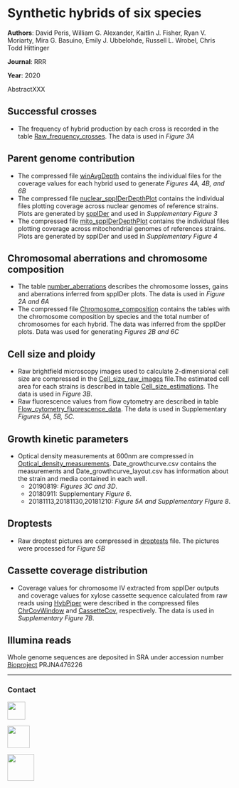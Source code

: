 # Synthetic hybrids of six species
**Authors**: David Peris, William G. Alexander, Kaitlin J. Fisher, Ryan V. Moriarty, Mira G. Basuino, Emily J. Ubbelohde, Russell L. Wrobel, Chris Todd Hittinger

**Journal**: RRR

**Year**: 2020

AbstractXXX 

## Successful crosses

- The frequency of hybrid production by each cross is recorded in the table [Raw_frequency\_crosses](https://github.com/PerisD/SynHybrids/blob/master/phenotyping/Raw_frequency_crosses.csv "Raw_frequency_crosses"). The data is used in *Figure 3A*

## Parent genome contribution

- The compressed file [winAvgDepth](https://github.com/PerisD/SynHybrids/blob/master/sppIDer/winAvgDepth.rar "winAvgDepth") contains the individual files for the coverage values for each hybrid used to generate *Figures 4A, 4B, and 6B*
- The compressed file [nuclear_sppIDerDepthPlot](https://github.com/PerisD/SynHybrids/blob/master/sppIDer/nuclear_sppIDerDepthPlot.rar "nuclear_sppIDerDepthPlot") contains the individual files plotting coverage across nuclear genomes of reference strains. Plots are generated by [sppIDer](http://bit.ly/2NacaXQ "sppIDer") and used in *Supplementary Figure 3*
- The compressed file [mito_sppIDerDepthPlot](https://github.com/PerisD/SynHybrids/blob/master/sppIDer/mito_sppIDerDepthPlot.rar "mito_sppIDerDepthPlot") contains the individual files plotting coverage across mitochondrial genomes of references strains. Plots are generated by sppIDer and used in *Supplementary Figure 4*

## Chromosomal aberrations and chromosome composition

- The table [number_aberrations](https://github.com/PerisD/SynHybrids/blob/master/sppIDer/number_aberrations.csv "number_aberrations") describes the chromosome losses, gains and aberrations inferred from sppIDer plots. The data is used in *Figure 2A and 6A*
- The compressed file [Chromosome_composition](https://github.com/PerisD/SynHybrids/blob/master/sppIDer/Chromosome_composition.rar "Chromosome_composition") contains the tables with the chromosome composition by species and the total number of chromosomes for each hybrid. The data was inferred from the sppIDer plots. Data was used for generating *Figures 2B and 6C*

## Cell size and ploidy
- Raw brightfield microscopy images used to calculate 2-dimensional cell size are compressed in the [Cell_size\_raw\_images](https://github.com/PerisD/SynHybrids/blob/master/phenotyping/Cell_size_raw_images.tar.gz "Cell_size_raw_images") file.The estimated cell area for each strains is described in table [Cell_size\_estimations](https://github.com/PerisD/SynHybrids/blob/master/phenotyping/Cell_size_estimations.csv "Cell_size_estimations"). The data is used in *Figure 3B*.
- Raw fluorescence values from flow cytometry are described in table [Flow_cytometry\_fluorescence\_data](https://github.com/PerisD/SynHybrids/blob/master/phenotyping/Flow_cytometry_fluorescence_data.csv "Flow_cytometry_fluorescence_data"). The data is used in Supplementary *Figures 5A, 5B, 5C*.

## Growth kinetic parameters
- Optical density measurements at 600nm are compressed in [Optical_density\_measurements](https://github.com/PerisD/SynHybrids/blob/master/phenotyping/Optical_density_measurements.rar "Optical_density_measurements"). Date_growthcurve.csv contains the measurements and Date_growthcurve_layout.csv has information about the strain and media contained in each well.
	- 20190819: *Figures 3C and 3D*.
	- 20180911: Supplementary *Figure 6*.
	- 20181113,20181130,20181210: *Figure 5A and Supplementary Figure 8*.

## Droptests
- Raw droptest pictures are compressed in [droptests](https://github.com/PerisD/SynHybrids/blob/master/phenotyping/droptests.rar "Droptest pictures") file. The pictures were processed for *Figure 5B*

## Cassette coverage distribution
- Coverage values for chromosome IV extracted from sppIDer outputs and coverage values for xylose cassette sequence calculated from raw reads using [HybPiper](https://github.com/mossmatters/HybPiper "HybPiper repository") were described in the compressed files [ChrCovWindow](https://github.com/PerisD/SynHybrids/blob/master/hybpiper/ChrCovWindow.rar "ChrCovWindow") and [CassetteCov](https://github.com/PerisD/SynHybrids/blob/master/hybpiper/CassetteCov.rar "CassetteCov"), respectively. The data is used in *Supplementary Figure 7B*.

## Illumina reads

Whole genome sequences are deposited in SRA under accession number [Bioproject](https://www.ncbi.nlm.nih.gov/bioproject/?term=PRJNA476226 "Illumina reads") PRJNA476226

***

### Contact

[<img src="http://1000logos.net/wp-content/uploads/2017/03/LinkedIn-Logo.png" width="40"/>](https://goo.gl/xglg8H)

[<img src="http://www.stickpng.com/assets/images/580b57fcd9996e24bc43c53e.png" width="50"/>](https://goo.gl/OS0O2F)

[<img src="https://www.uv.es/perisnav/images/Mitogression.png" width="60"/>](https://www.uv.es/perisnav/)
